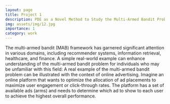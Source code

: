```yaml
---
layout: page
title: Project 1
description: PDE as a Novel Method to Study the Multi-Armed Bandit Problem
img: assets/img/12.jpg
importance: 1
category: work
---
```


The multi-armed bandit (MAB) framework has garnered significant attention in various domains, including recommender systems, information retrieval, healthcare, and finance. A simple real-world example can enhance understanding of the multi-armed bandit problem for individuals who may be unfamiliar with this field: A real example of the multi-armed bandit problem can be illustrated with the context of online advertising. Imagine an online platform that wants to optimize the allocation of ad placements to maximize user engagement or click-through rates. The platform has a set of available ads (arms) and needs to determine which ad to show to each user to achieve the highest overall performance.


  


